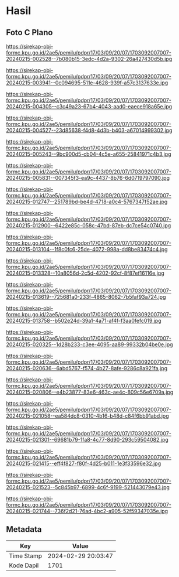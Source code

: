 # Hasil

## Foto C Plano

https://sirekap-obj-formc.kpu.go.id/2ae5/pemilu/pdpr/17/03/09/20/07/1703092007007-20240215-002528--7b080b15-3edc-4d2a-9302-26a427430d5b.jpg

https://sirekap-obj-formc.kpu.go.id/2ae5/pemilu/pdpr/17/03/09/20/07/1703092007007-20240215-003941--0c094695-511e-4628-939f-a57c3137633e.jpg

https://sirekap-obj-formc.kpu.go.id/2ae5/pemilu/pdpr/17/03/09/20/07/1703092007007-20240215-004305--c3c49a23-67b4-4043-aad0-eaece918a65e.jpg

https://sirekap-obj-formc.kpu.go.id/2ae5/pemilu/pdpr/17/03/09/20/07/1703092007007-20240215-004527--23d85638-f4d8-4d3b-b403-a67014999302.jpg

https://sirekap-obj-formc.kpu.go.id/2ae5/pemilu/pdpr/17/03/09/20/07/1703092007007-20240215-005243--9bc900d5-cb04-4c5e-a655-25841971c4b3.jpg

https://sirekap-obj-formc.kpu.go.id/2ae5/pemilu/pdpr/17/03/09/20/07/1703092007007-20240215-005831--007345f3-ea9c-4437-8b76-6d0719797090.jpg

https://sirekap-obj-formc.kpu.go.id/2ae5/pemilu/pdpr/17/03/09/20/07/1703092007007-20240215-012747--251789bd-be4d-4718-a0c4-5767347f52ae.jpg

https://sirekap-obj-formc.kpu.go.id/2ae5/pemilu/pdpr/17/03/09/20/07/1703092007007-20240215-012900--6422e85c-058c-47bd-87eb-dc7ce54c0740.jpg

https://sirekap-obj-formc.kpu.go.id/2ae5/pemilu/pdpr/17/03/09/20/07/1703092007007-20240215-013104--1f8c0fc6-25de-4072-998a-dd8be83474c4.jpg

https://sirekap-obj-formc.kpu.go.id/2ae5/pemilu/pdpr/17/03/09/20/07/1703092007007-20240215-013328--10a8056d-2c5d-4202-92cf-8f87ef16116e.jpg

https://sirekap-obj-formc.kpu.go.id/2ae5/pemilu/pdpr/17/03/09/20/07/1703092007007-20240215-013619--725681a0-233f-4865-8062-7b5faf93a724.jpg

https://sirekap-obj-formc.kpu.go.id/2ae5/pemilu/pdpr/17/03/09/20/07/1703092007007-20240215-013758--b502e24d-39a1-4a71-af4f-f3aa0fefc019.jpg

https://sirekap-obj-formc.kpu.go.id/2ae5/pemilu/pdpr/17/03/09/20/07/1703092007007-20240215-020325--1d28b233-c3ee-4095-aa89-99332b04be0e.jpg

https://sirekap-obj-formc.kpu.go.id/2ae5/pemilu/pdpr/17/03/09/20/07/1703092007007-20240215-020636--6abd5767-f574-4b27-8afe-9286c8a921fa.jpg

https://sirekap-obj-formc.kpu.go.id/2ae5/pemilu/pdpr/17/03/09/20/07/1703092007007-20240215-020806--e4b23877-83e6-463c-ae4c-809c56e6709a.jpg

https://sirekap-obj-formc.kpu.go.id/2ae5/pemilu/pdpr/17/03/09/20/07/1703092007007-20240215-021058--ea584dc8-0310-4b16-b48d-c84f6bb91abd.jpg

https://sirekap-obj-formc.kpu.go.id/2ae5/pemilu/pdpr/17/03/09/20/07/1703092007007-20240215-021301--69681b79-1fa8-4c77-8d90-293c59504082.jpg

https://sirekap-obj-formc.kpu.go.id/2ae5/pemilu/pdpr/17/03/09/20/07/1703092007007-20240215-021415--eff4f827-f80f-4d25-b011-1e3f33596e32.jpg

https://sirekap-obj-formc.kpu.go.id/2ae5/pemilu/pdpr/17/03/09/20/07/1703092007007-20240215-021523--5c845b97-6899-4c6f-9199-521443079e43.jpg

https://sirekap-obj-formc.kpu.go.id/2ae5/pemilu/pdpr/17/03/09/20/07/1703092007007-20240215-021744--736f2d21-76ad-4bc2-a905-52f59347035e.jpg


## Metadata

| Key        | Value               |
| ---------- | ------------------- |
| Time Stamp | 2024-02-29 20:03:47 |
| Kode Dapil | 1701                |



